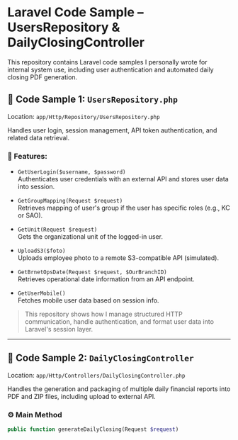 # Laravel Code Sample – UsersRepository & DailyClosingController

This repository contains Laravel code samples I personally wrote for internal system use, including user authentication and automated daily closing PDF generation.

## 🧩 Code Sample 1: `UsersRepository.php`
Location: `app/Http/Repository/UsersRepository.php`

Handles user login, session management, API token authentication, and related data retrieval.

### 🔑 Features:
- `GetUserLogin($username, $password)`  
  Authenticates user credentials with an external API and stores user data into session.
  
- `GetGroupMapping(Request $request)`  
  Retrieves mapping of user's group if the user has specific roles (e.g., KC or SAO).

- `GetUnit(Request $request)`  
  Gets the organizational unit of the logged-in user.

- `UploadS3($foto)`  
  Uploads employee photo to a remote S3-compatible API (simulated).

- `GetBrnetOpsDate(Request $request, $OurBranchID)`  
  Retrieves operational date information from an API endpoint.

- `GetUserMobile()`  
  Fetches mobile user data based on session info.

> This repository shows how I manage structured HTTP communication, handle authentication, and format user data into Laravel's session layer.

---

## 📁 Code Sample 2: `DailyClosingController`
Location: `app/Http/Controllers/DailyClosingController.php`

Handles the generation and packaging of multiple daily financial reports into PDF and ZIP files, including upload to external API.

### ⚙️ Main Method
```php
public function generateDailyClosing(Request $request)
